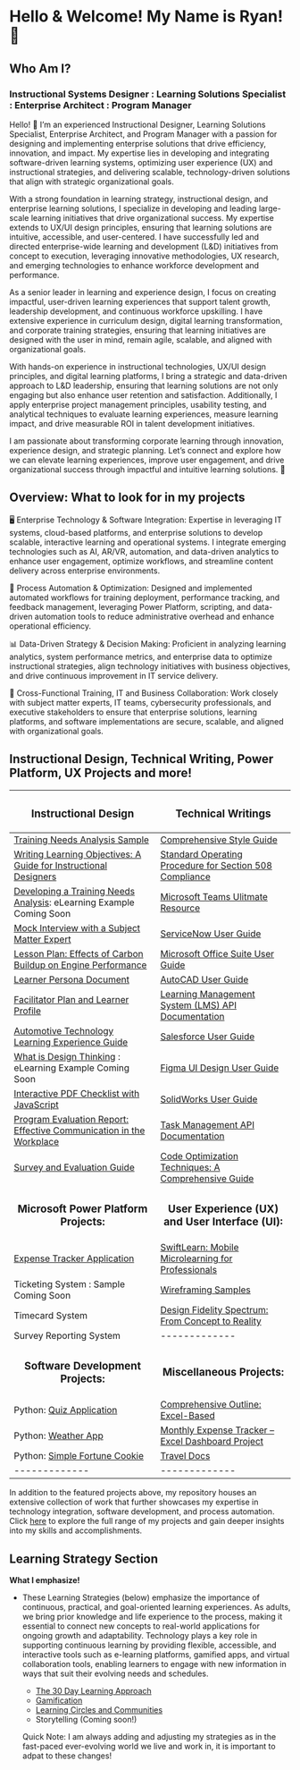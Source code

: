 <h1>Hello & Welcome! My Name is Ryan! 📡

<h2>Who Am I?</h2>

<h3>Instructional Systems Designer : Learning Solutions Specialist : Enterprise Architect : Program Manager</h3>

Hello! 👋 I’m an experienced Instructional Designer, Learning Solutions Specialist, Enterprise Architect, and Program Manager with a passion for designing and implementing enterprise solutions that drive efficiency, innovation, and impact. My expertise lies in developing and integrating software-driven learning systems, optimizing user experience (UX) and instructional strategies, and delivering scalable, technology-driven solutions that align with strategic organizational goals.

With a strong foundation in learning strategy, instructional design, and enterprise learning solutions, I specialize in developing and leading large-scale learning initiatives that drive organizational success. My expertise extends to UX/UI design principles, ensuring that learning solutions are intuitive, accessible, and user-centered. I have successfully led and directed enterprise-wide learning and development (L&D) initiatives from concept to execution, leveraging innovative methodologies, UX research, and emerging technologies to enhance workforce development and performance.

As a senior leader in learning and experience design, I focus on creating impactful, user-driven learning experiences that support talent growth, leadership development, and continuous workforce upskilling. I have extensive experience in curriculum design, digital learning transformation, and corporate training strategies, ensuring that learning initiatives are designed with the user in mind, remain agile, scalable, and aligned with organizational goals.

With hands-on experience in instructional technologies, UX/UI design principles, and digital learning platforms, I bring a strategic and data-driven approach to L&D leadership, ensuring that learning solutions are not only engaging but also enhance user retention and satisfaction. Additionally, I apply enterprise project management principles, usability testing, and analytical techniques to evaluate learning experiences, measure learning impact, and drive measurable ROI in talent development initiatives.

I am passionate about transforming corporate learning through innovation, experience design, and strategic planning. Let’s connect and explore how we can elevate learning experiences, improve user engagement, and drive organizational success through impactful and intuitive learning solutions. 🚀

<h2>Overview: What to look for in my projects</h2>

🖥️ Enterprise Technology & Software Integration: Expertise in leveraging IT systems, cloud-based platforms, and enterprise solutions to develop scalable, interactive learning and operational systems. I integrate emerging technologies such as AI, AR/VR, automation, and data-driven analytics to enhance user engagement, optimize workflows, and streamline content delivery across enterprise environments.

📂 Process Automation & Optimization: Designed and implemented automated workflows for training deployment, performance tracking, and feedback management, leveraging Power Platform, scripting, and data-driven automation tools to reduce administrative overhead and enhance operational efficiency.

📊 Data-Driven Strategy & Decision Making: Proficient in analyzing learning analytics, system performance metrics, and enterprise data to optimize instructional strategies, align technology initiatives with business objectives, and drive continuous improvement in IT service delivery.

📩 Cross-Functional Training, IT and Business Collaboration: Work closely with subject matter experts, IT teams, cybersecurity professionals, and executive stakeholders to ensure that enterprise solutions, learning platforms, and software implementations are secure, scalable, and aligned with organizational goals.

<h2>Instructional Design, Technical Writing, Power Platform, UX Projects and more!</h2>

<div align="center">
  
| <h3>Instructional Design</h3> | <h3>Technical Writings</h3> |
|---------------|---------------|
| <div align="left">[Training Needs Analysis Sample](https://github.com/rlangc/Training-Needs-Analysis-Sample.git)</div>  | <div align="left">[Comprehensive Style Guide](https://github.com/rlangc/Style-Guide-Sample.git)  |
| <div align="left">[Writing Learning Objectives: A Guide for Instructional Designers](https://github.com/rlangc/Writing-Learning-Objectives.git)</div>  | <div align="left">[Standard Operating Procedure for Section 508 Compliance](https://github.com/rlangc/Standard-Operating-Procedure-for-Section-508.git)</div> |
| <div align="left">[Developing a Training Needs Analysis](https://github.com/rlangc/Developing-a-Training-Needs-Analysis-eLearning.git): eLearning Example Coming Soon</div>  | <div align="left">[Microsoft Teams Ulitmate Resource](https://github.com/rlangc/Microsoft-Teams.git)</div>  |
| <div align="left">[Mock Interview with a Subject Matter Expert](https://github.com/rlangc/Mock-Interview-with-a-Subject-Matter-Expert.git)</div> | <div align="left">[ServiceNow User Guide](https://github.com/rlangc/rlangc/blob/main/Technical%20Writing/ServiceNow%20User%20Guide.md)</div>  |
| <div align="left">[Lesson Plan: Effects of Carbon Buildup on Engine Performance](https://github.com/rlangc/Lesson-Plan-Effects-of-Carbon-Buildup-on-Engine-Performance.git)</div>  | <div align="left">[Microsoft Office Suite User Guide](https://github.com/rlangc/rlangc/blob/main/Technical%20Writing/Microsoft%20Office%20Suite%20User%20Guide.md)</div>  |
| <div align="left">[Learner Persona Document](https://github.com/rlangc/Learner-Persona-Document.git)</div>  | <div align="left">[AutoCAD User Guide](https://github.com/rlangc/rlangc/blob/main/Technical%20Writing/AutoCAD%20User%20Guide.md)</div>  |
| <div align="left">[Facilitator Plan and Learner Profile](https://github.com/rlangc/Facilitator-Plan-and-Learner-Profile.git)</div>  | <div align="left">[Learning Management System (LMS) API Documentation](https://github.com/rlangc/LMS-API-Documentation.git)</div>  |
| <div align="left">[Automotive Technology Learning Experience Guide](https://github.com/rlangc/Automotive-Technology-Learning-Experience-Guide.git)</div>  | <div align="left">[Salesforce User Guide](https://github.com/rlangc/rlangc/blob/main/Technical%20Writing/Salesforce%20User%20Guide.md)</div>  |
| <div align="left">[What is Design Thinking](https://github.com/rlangc/What-is-Design-Thinking-eLearning.git) : eLearning Example Coming Soon</div>  | <div align="left">[Figma UI Design User Guide](https://github.com/rlangc/Figma-UI-Design-User-Guide.git)</div>  |
| <div align="left">[Interactive PDF Checklist with JavaScript](https://github.com/rlangc/Interactive-Checklist-with-JavaScript.git)</div> | <div align="left">[SolidWorks User Guide](https://github.com/rlangc/rlangc/blob/main/Technical%20Writing/SolidWorks%20User%20Guide.md)</div> |
| <div align="left">[Program Evaluation Report: Effective Communication in the Workplace](https://github.com/rlangc/Sample-Program-Evaluation-Report.git)</div> | <div align="left">[Task Management API Documentation](https://github.com/rlangc/Task-Management-API-Documentation.git) |
| <div align="left">[Survey and Evaluation Guide](https://github.com/rlangc/Lets-Talk-Surveys.git)</div> | <div align="left">[Code Optimization Techniques: A Comprehensive Guide](https://github.com/rlangc/Code-Optimization-Techniques.git)</div> |
| <div align="center"><h3>Microsoft Power Platform Projects:</h3></div> | <div align="center"><h3>User Experience (UX) and User Interface (UI):</h3></div> |
| <div align="left">[Expense Tracker Application](https://github.com/rlangc/Simple-Expense-Tracker-Using-Power-Apps.git)</div>  | <div align="left">[SwiftLearn: Mobile Microlearning for Professionals](https://github.com/rlangc/rlangc/blob/main/User%20Experience%20(UX)%20and%20User%20Interface%20(UI)/SwiftLearn%3A%20Mobile%20Microlearning%20for%20Professionals.md)</div> |
| <div align="left">Ticketing System : Sample Coming Soon</div>  | <div align="left">[Wireframing Samples](https://github.com/rlangc/rlangc/blob/main/User%20Experience%20(UX)%20and%20User%20Interface%20(UI)/Wireframing%20Concepts/Wire-framing.md)</div>  |
| <div align="left">Timecard System</div>  | <div align="left">[Design Fidelity Spectrum: From Concept to Reality](https://github.com/rlangc/rlangc/blob/main/User%20Experience%20(UX)%20and%20User%20Interface%20(UI)/Low%20Mid%20High%20Fidelity%20Showcase.md)</div>  |
| <div align="left">Survey Reporting System</div>  | ------------- |
| <div align="center"><h3>Software Development Projects:</h3></div> | <div align="center"><h3>Miscellaneous Projects:</h3></div> |
| <div align="left">Python: [Quiz Application](https://github.com/rlangc/Quiz-Application-in-Python.git)</div> | <div align="left">[Comprehensive Outline: Excel-Based](https://github.com/rlangc/Data-Privacy-and-Protection-Content-Outline.git)</div> |
| <div align="left">Python: [Weather App](https://github.com/rlangc/Weather-App-in-Python.git)  | <div align="left">[Monthly Expense Tracker – Excel Dashboard Project](https://github.com/rlangc/Dynamic-Monthly-Expense-Tracker-in-Excel.git)</div>  |
| <div align="left">Python: [Simple Fortune Cookie](https://github.com/rlangc/Simple-Fortune-Cookie.git)</div>  | <div align="left">[Travel Docs](https://github.com/rlangc/Everything-On-Travel.git)</div> |
| -------------  | -------------  |

</div>

In addition to the featured projects above, my repository houses an extensive collection of work that further showcases my expertise in technology integration, software development, and process automation. Click [here](https://github.com/rlangc/Additional-Projects-Section.git) to explore the full range of my projects and gain deeper insights into my skills and accomplishments.

<h2>Learning Strategy Section</h2>

<b>What I emphasize!</b>

- These Learning Strategies (below) emphasize the importance of continuous, practical, and goal-oriented learning experiences. As adults, we bring prior knowledge and life experience to the process, making it essential to connect new concepts to real-world applications for ongoing growth and adaptability. Technology plays a key role in supporting continuous learning by providing flexible, accessible, and interactive tools such as e-learning platforms, gamified apps, and virtual collaboration tools, enabling learners to engage with new information in ways that suit their evolving needs and schedules.

  - [The 30 Day Learning Approach](https://github.com/rlangc/30-Day-Learning.git)
  - [Gamification](https://github.com/rlangc/Gamification.git)
  - [Learning Circles and Communities](https://github.com/rlangc/Learning-Circles-and-Communities.git)
  - Storytelling (Coming soon!)
 
  Quick Note: I am always adding and adjusting my strategies as in the fast-paced ever-evolving world we live and work in, it is important to adpat to these changes!

